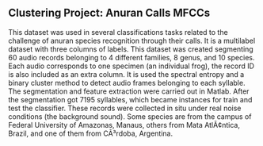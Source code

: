 ## Clustering Project: Anuran Calls MFCCs

This dataset was used in several classifications tasks related to the challenge of anuran species recognition through their calls. It is a multilabel
dataset with three columns of labels. This dataset was created segmenting 60 audio records belonging to 4 different families, 8 genus, and 10 species. 
Each audio corresponds to one specimen (an individual frog), the record ID is also included as an extra column. It is used the spectral entropy and a binary 
cluster method to detect audio frames belonging to each syllable. The segmentation and feature extraction were carried out in Matlab. After the segmentation 
got 7195 syllables, which became instances for train and test the classifier. These records were collected in situ under real noise conditions 
(the background sound). Some species are from the campus of Federal University of Amazonas, Manaus, others from Mata AtlÃ¢ntica, Brazil, and one of them from 
CÃ³rdoba, Argentina. 

